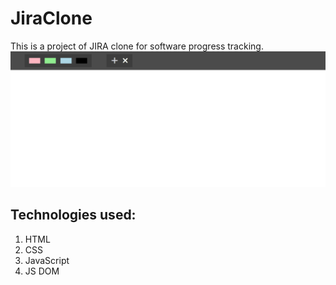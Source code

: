 # JiraClone
This is a project of JIRA clone for software progress tracking.
![Jira Clone](/JiraClone.gif)
## Technologies used:
1. HTML
2. CSS
3. JavaScript
4. JS DOM
